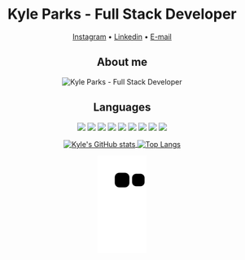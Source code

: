 <h1 align="center"> Kyle Parks - Full Stack Developer </h1>

<div>
  <p align="center">
  <a href="https://www.instagram.com/kcparks33/">Instagram</a> •
  <a href="https://www.linkedin.com/in/kyle-parks-b0a74017b/">Linkedin</a> •
  <a href="mailto:kcparks1234@gmail.com">E-mail</a>
  </p>
</div>

<h2 align="center">About me</h2>

<div align="center">
  <img src="https://gist.githubusercontent.com/Goobber33/6d8e3c24b3b4cfee0ac7db9334ccba42/raw/9b37a0ba90e14c99425868dd742d2422d7ff7774/kyle-parks.svg" alt="Kyle Parks - Full Stack Developer"/>
</div>

<h2 align="center">Languages</h2>

<p align="center">
    <img src="https://img.shields.io/static/v1?style=for-the-badge&message=HTML5&color=E34F26&logo=HTML5&logoColor=FFFFFF&label="/>
    <img src="https://img.shields.io/static/v1?style=for-the-badge&message=CSS3&color=1572B6&logo=CSS3&logoColor=FFFFFF&label="/>
    <img src="https://img.shields.io/static/v1?style=for-the-badge&message=JavaScript&color=222222&logo=JavaScript&logoColor=F7DF1E&label="/>
    <img src="https://img.shields.io/static/v1?style=for-the-badge&message=React&color=222222&logo=React&logoColor=61DAFB&label="/>
    <img src="https://img.shields.io/static/v1?style=for-the-badge&message=TypeScript&color=3178C6&logo=TypeScript&logoColor=FFFFFF&label="/>
    <img src="https://img.shields.io/static/v1?style=for-the-badge&message=npm&color=CB3837&logo=npm&logoColor=FFFFFF&label="/>
    <img src="https://img.shields.io/static/v1?style=for-the-badge&message=Node.js&color=339933&logo=Node.js&logoColor=FFFFFF&label="/>
    <img src="https://img.shields.io/static/v1?style=for-the-badge&message=Handlebars.js&color=000000&logo=Handlebars.js&logoColor=FFFFFF&label="/>
    <img src="https://img.shields.io/static/v1?style=for-the-badge&message=MySQL&color=4479A1&logo=MySQL&logoColor=FFFFFF&label="/>
</p>

<p align="center"> 
  <a href="https://github.com/Goobber33/github-readme-stats">
    <img align="center" height="180em" src="https://github-readme-stats-sigma-five.vercel.app/api?username=Goobber33&theme=dark&show_icons=true" alt="Kyle's GitHub stats"/>
  </a>
  <a href="https://github.com/anuraghazra/github-readme-stats">
    <img align="center" height="180em" src="https://github-readme-stats-sigma-five.vercel.app/api/top-langs/?username=Goobber33&layout=compact&theme=dark" alt="Top Langs"/>
  </a>
</p>

<div align="center">
  <img src="https://github.com/Goobber33/Goobber33/blob/output/github-contribution-grid-snake.svg" alt="snake animation"/>
</div>
